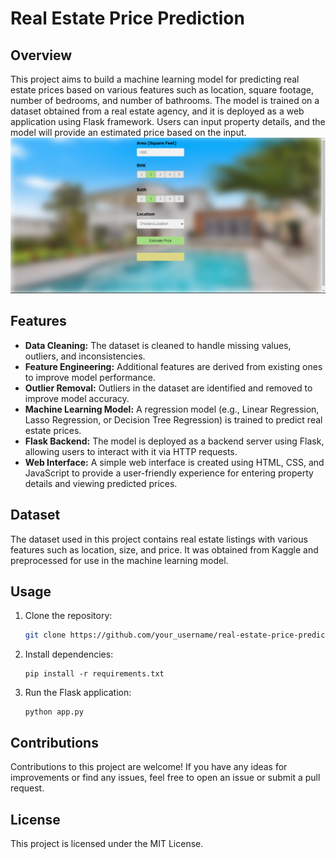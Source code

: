 # Real Estate Price Prediction

## Overview
This project aims to build a machine learning model for predicting real estate prices based on various features such as location, square footage, number of bedrooms, and number of bathrooms. The model is trained on a dataset obtained from a real estate agency, and it is deployed as a web application using Flask framework. Users can input property details, and the model will provide an estimated price based on the input.
![](BHP_website.PNG)

## Features
- **Data Cleaning:** The dataset is cleaned to handle missing values, outliers, and inconsistencies.
- **Feature Engineering:** Additional features are derived from existing ones to improve model performance.
- **Outlier Removal:** Outliers in the dataset are identified and removed to improve model accuracy.
- **Machine Learning Model:** A regression model (e.g., Linear Regression, Lasso Regression, or Decision Tree Regression) is trained to predict real estate prices.
- **Flask Backend:** The model is deployed as a backend server using Flask, allowing users to interact with it via HTTP requests.
- **Web Interface:** A simple web interface is created using HTML, CSS, and JavaScript to provide a user-friendly experience for entering property details and viewing predicted prices.

## Dataset
The dataset used in this project contains real estate listings with various features such as location, size, and price. It was obtained from Kaggle and preprocessed for use in the machine learning model.

## Usage
1. Clone the repository:
   ```bash
   git clone https://github.com/your_username/real-estate-price-prediction.git
2. Install dependencies:
   ```terminal
   pip install -r requirements.txt
3. Run the Flask application:
   ```terminal
   python app.py

## Contributions
Contributions to this project are welcome! If you have any ideas for improvements or find any issues, feel free to open an issue or submit a pull request.

## License
This project is licensed under the MIT License.
